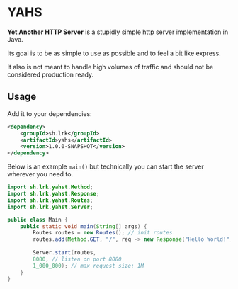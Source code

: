 # YAHS

**Yet Another HTTP Server** is a stupidly simple http server implementation in Java. 

Its goal is to be as simple to use as possible and to feel a bit like express.

It also is not meant to handle high volumes of traffic and should not be considered production ready.

## Usage

Add it to your dependencies:

```xml
<dependency>
    <groupId>sh.lrk</groupId>
    <artifactId>yahs</artifactId>
    <version>1.0.0-SNAPSHOT</version>
</dependency>
```

Below is an example `main()` but technically you can start the server wherever you need to.

```java
import sh.lrk.yahst.Method;
import sh.lrk.yahst.Response;
import sh.lrk.yahst.Routes;
import sh.lrk.yahst.Server;

public class Main {
    public static void main(String[] args) {
        Routes routes = new Routes(); // init routes
        routes.add(Method.GET, "/", req -> new Response("Hello World!", Response.Status.OK)); // add route
        
        Server.start(routes,
        8080, // listen on port 8080
        1_000_000); // max request size: 1M
    }
}
```
